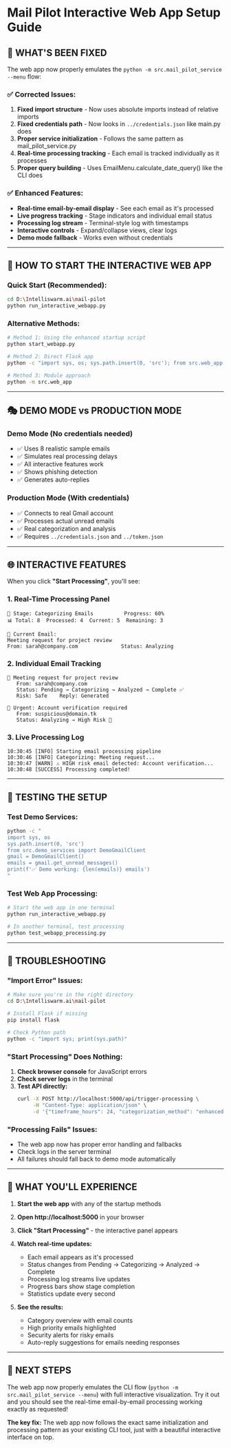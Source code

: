 # Mail Pilot Interactive Web App Setup Guide

## 🎯 WHAT'S BEEN FIXED

The web app now properly emulates the `python -m src.mail_pilot_service --menu` flow:

### ✅ **Corrected Issues:**
1. **Fixed import structure** - Now uses absolute imports instead of relative imports
2. **Fixed credentials path** - Now looks in `../credentials.json` like main.py does
3. **Proper service initialization** - Follows the same pattern as mail_pilot_service.py
4. **Real-time processing tracking** - Each email is tracked individually as it processes
5. **Proper query building** - Uses EmailMenu.calculate_date_query() like the CLI does

### ✅ **Enhanced Features:**
- **Real-time email-by-email display** - See each email as it's processed
- **Live progress tracking** - Stage indicators and individual email status
- **Processing log stream** - Terminal-style log with timestamps
- **Interactive controls** - Expand/collapse views, clear logs
- **Demo mode fallback** - Works even without credentials

---

## 🚀 HOW TO START THE INTERACTIVE WEB APP

### **Quick Start (Recommended):**
```bash
cd D:\Intelliswarm.ai\mail-pilot
python run_interactive_webapp.py
```

### **Alternative Methods:**
```bash
# Method 1: Using the enhanced startup script
python start_webapp.py

# Method 2: Direct Flask app
python -c "import sys, os; sys.path.insert(0, 'src'); from src.web_app import app; app.run(debug=True, port=5000)"

# Method 3: Module approach
python -m src.web_app
```

---

## 🎭 DEMO MODE vs PRODUCTION MODE

### **Demo Mode** (No credentials needed)
- ✅ Uses 8 realistic sample emails
- ✅ Simulates real processing delays
- ✅ All interactive features work
- ✅ Shows phishing detection
- ✅ Generates auto-replies

### **Production Mode** (With credentials)
- ✅ Connects to real Gmail account
- ✅ Processes actual unread emails
- ✅ Real categorization and analysis
- ✅ Requires `../credentials.json` and `../token.json`

---

## 🌐 INTERACTIVE FEATURES

When you click **"Start Processing"**, you'll see:

### **1. Real-Time Processing Panel**
```
🔧 Stage: Categorizing Emails          Progress: 60%
📊 Total: 8  Processed: 4  Current: 5  Remaining: 3

📧 Current Email:
Meeting request for project review
From: sarah@company.com              Status: Analyzing
```

### **2. Individual Email Tracking**
```
📧 Meeting request for project review
   From: sarah@company.com
   Status: Pending → Categorizing → Analyzed → Complete ✅
   Risk: Safe    Reply: Generated

📧 Urgent: Account verification required  
   From: suspicious@domain.tk
   Status: Analyzing → High Risk 🚨
```

### **3. Live Processing Log**
```
10:30:45 [INFO] Starting email processing pipeline
10:30:46 [INFO] Categorizing: Meeting request...
10:30:47 [WARN] ⚠️ HIGH risk email detected: Account verification...
10:30:48 [SUCCESS] Processing completed!
```

---

## 🧪 TESTING THE SETUP

### **Test Demo Services:**
```bash
python -c "
import sys, os
sys.path.insert(0, 'src')
from src.demo_services import DemoGmailClient
gmail = DemoGmailClient()
emails = gmail.get_unread_messages()
print(f'✅ Demo working: {len(emails)} emails')
"
```

### **Test Web App Processing:**
```bash
# Start the web app in one terminal
python run_interactive_webapp.py

# In another terminal, test processing
python test_webapp_processing.py
```

---

## 🔧 TROUBLESHOOTING

### **"Import Error" Issues:**
```bash
# Make sure you're in the right directory
cd D:\Intelliswarm.ai\mail-pilot

# Install Flask if missing
pip install flask

# Check Python path
python -c "import sys; print(sys.path)"
```

### **"Start Processing" Does Nothing:**
1. **Check browser console** for JavaScript errors
2. **Check server logs** in the terminal
3. **Test API directly:**
   ```bash
   curl -X POST http://localhost:5000/api/trigger-processing \
        -H "Content-Type: application/json" \
        -d '{"timeframe_hours": 24, "categorization_method": "enhanced"}'
   ```

### **"Processing Fails" Issues:**
- The web app now has proper error handling and fallbacks
- Check logs in the server terminal
- All failures should fall back to demo mode automatically

---

## 🎯 WHAT YOU'LL EXPERIENCE

1. **Start the web app** with any of the startup methods
2. **Open http://localhost:5000** in your browser
3. **Click "Start Processing"** - the interactive panel appears
4. **Watch real-time updates:**
   - Each email appears as it's processed
   - Status changes from Pending → Categorizing → Analyzed → Complete
   - Processing log streams live updates
   - Progress bars show stage completion
   - Statistics update every second

5. **See the results:**
   - Category overview with email counts
   - High priority emails highlighted
   - Security alerts for risky emails
   - Auto-reply suggestions for emails needing responses

---

## 🚀 NEXT STEPS

The web app now properly emulates the CLI flow (`python -m src.mail_pilot_service --menu`) with full interactive visualization. Try it out and you should see the real-time email-by-email processing working exactly as requested!

**The key fix:** The web app now follows the exact same initialization and processing pattern as your existing CLI tool, just with a beautiful interactive interface on top.